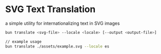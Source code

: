 # SVG Text Translation

a simple utility for internationalizing text in SVG images

```bash
bun translate <svg-file> --locale <locale> [--output <output-file>]
```


```bash
// example usage
bun translate ./assets/example.svg --locale es
```
